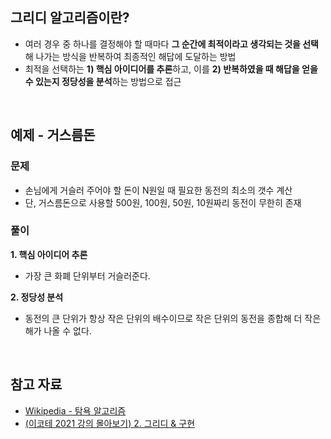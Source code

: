 ## 그리디 알고리즘이란?

- 여러 경우 중 하나를 결정해야 할 때마다 **그 순간에 최적이라고 생각되는 것을 선택**해 나가는 방식을 반복하여 최종적인 해답에 도달하는 방법
- 최적을 선택하는 **1) 핵심 아이디어를 추론**하고, 이를 **2) 반복하였을 때 해답을 얻을 수 있는지 정당성을 분석**하는 방법으로 접근

</br>

## 예제 - 거스름돈

### 문제

- 손님에게 거슬러 주어야 할 돈이 N원일 때 필요한 동전의 최소의 갯수 계산
- 단, 거스름돈으로 사용할 500원, 100원, 50원, 10원짜리 동전이 무한히 존재

### 풀이

**1. 핵심 아이디어 추론**

- 가장 큰 화폐 단위부터 거슬러준다.

**2. 정당성 분석**

- 동전의 큰 단위가 항상 작은 단위의 배수이므로 작은 단위의 동전을 종합해 더 작은 해가 나올 수 없다.

</br>

## 참고 자료

- [Wikipedia - 탐욕 알고리즘](https://ko.wikipedia.org/wiki/%ED%83%90%EC%9A%95_%EC%95%8C%EA%B3%A0%EB%A6%AC%EC%A6%98)
- [(이코테 2021 강의 몰아보기) 2. 그리디 & 구현](https://youtu.be/2zjoKjt97vQ?si=lujbbAqabptlykkH)
